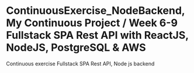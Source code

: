 # ContinuousExercise_NodeBackend, My Continuous Project / Week 6-9 Fullstack SPA Rest API with ReactJS, NodeJS, PostgreSQL &amp; AWS

 Continuous exercise Fullstack SPA Rest API, Node js backend
